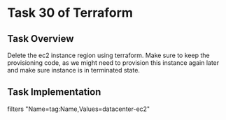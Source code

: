 # Task 30 of Terraform

## Task Overview
Delete the ec2 instance region using terraform. Make sure to keep the provisioning code, as we might need to provision this instance again later and make sure instance is in terminated state.

## Task Implementation
filters "Name=tag:Name,Values=datacenter-ec2"